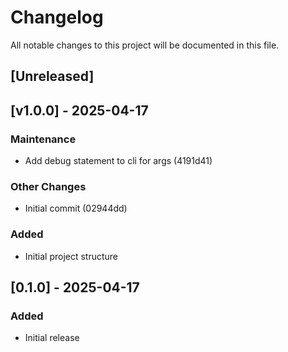 # Changelog

All notable changes to this project will be documented in this file.

## [Unreleased]

## [v1.0.0] - 2025-04-17
### Maintenance
- Add debug statement to cli for args (4191d41)

### Other Changes
- Initial commit (02944dd)



### Added
- Initial project structure

## [0.1.0] - 2025-04-17

### Added
- Initial release